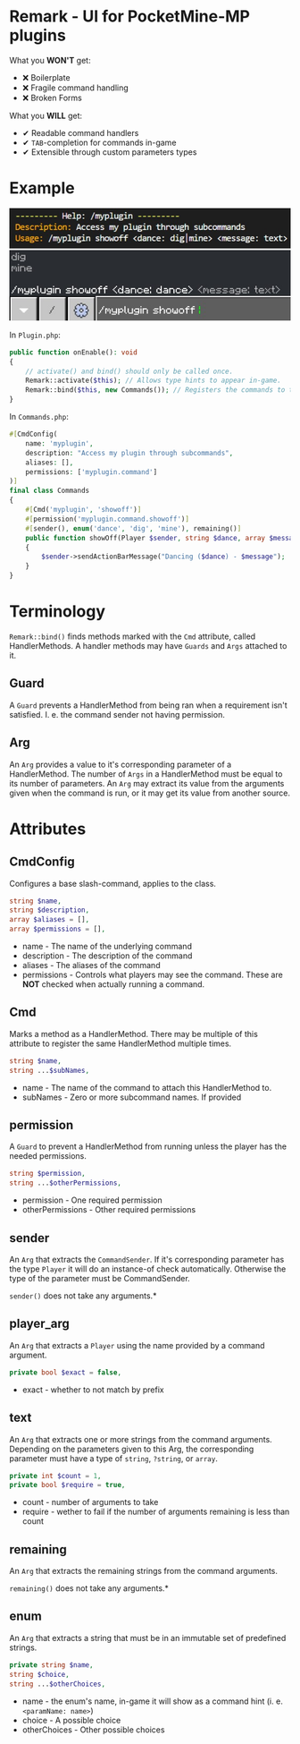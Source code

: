 # Remark - UI for PocketMine-MP plugins

What you **WON'T** get:
* ❌ Boilerplate
* ❌ Fragile command handling
* ❌ Broken Forms

What you **WILL** get:
* ✔ Readable command handlers
* ✔ `TAB`-completion for commands in-game
* ✔ Extensible through custom parameters types

# Example

![Help entry](example/example-help.jpg)
![In-game autocomplete](example/example-ingame.jpg)

In `Plugin.php`:
```php
public function onEnable(): void
{
    // activate() and bind() should only be called once.
    Remark::activate($this); // Allows type hints to appear in-game.
    Remark::bind($this, new Commands()); // Registers the commands to the server.
}
```

In `Commands.php`:
```php
#[CmdConfig(
    name: 'myplugin',
    description: "Access my plugin through subcommands",
    aliases: [],
    permissions: ['myplugin.command']
)]
final class Commands
{
    #[Cmd('myplugin', 'showoff')]
    #[permission('myplugin.command.showoff')]
    #[sender(), enum('dance', 'dig', 'mine'), remaining()]
    public function showOff(Player $sender, string $dance, array $message): void
    {
        $sender->sendActionBarMessage("Dancing ($dance) - $message");
    }
}
```

# Terminology

`Remark::bind()` finds methods marked with the
`Cmd` attribute, called HandlerMethods. A
handler methods may have `Guards` and `Args`
attached to it.

## Guard
A `Guard` prevents a HandlerMethod from being
ran when a requirement isn't satisfied. I. e.
the command sender not having permission.

## Arg
An `Arg` provides a value to it's corresponding
parameter of a HandlerMethod. The number of
`Args` in a HandlerMethod must be equal to its number of parameters. An `Arg` may extract its
value from the arguments given when the command
is run, or it may get its value from another
source.

# Attributes

## CmdConfig
Configures a base slash-command, applies to
the class.
```php
string $name,
string $description,
array $aliases = [],
array $permissions = [],
```
* name - The name of the underlying command
* description - The description of the command
* aliases - The aliases of the command
* permissions - Controls what players may see
  the command. These are **NOT** checked when
  actually running a command.

## Cmd
Marks a method as a HandlerMethod. There may
be multiple of this attribute to register
the same HandlerMethod multiple times.
```php
string $name,
string ...$subNames,
```
* name - The name of the command to attach
  this HandlerMethod to.
* subNames - Zero or more subcommand names. If
  provided

## permission
A `Guard` to prevent a HandlerMethod from
running unless the player has the needed
permissions.
```php
string $permission,
string ...$otherPermissions,
```
* permission - One required permission
* otherPermissions - Other required permissions

## sender
An `Arg` that extracts the `CommandSender`.
If it's corresponding parameter has the type
`Player` it will do an instance-of check
automatically. Otherwise the type of the
parameter must be CommandSender.

`sender()` does not take any arguments.*

## player_arg
An `Arg` that extracts a `Player` using
the name provided by a command argument.
```php
private bool $exact = false,
```
* exact - whether to not match by prefix

## text
An `Arg` that extracts one or more strings
from the command arguments. Depending on the
parameters given to this Arg, the corresponding
parameter must have a type of `string`,
`?string`, or `array`.
```php
private int $count = 1,
private bool $require = true,
```
* count - number of arguments to take
* require - wether to fail if the number
  of arguments remaining is less than count

## remaining
An `Arg` that extracts the remaining strings
from the command arguments.

`remaining()` does not take any arguments.*

## enum
An `Arg` that extracts a string that must be
in an immutable set of predefined strings.
```php
private string $name,
string $choice,
string ...$otherChoices,
```
* name - the enum's name, in-game it will show
as a command hint (i. e. `<paramName: name>`)
* choice - A possible choice
* otherChoices - Other possible choices
